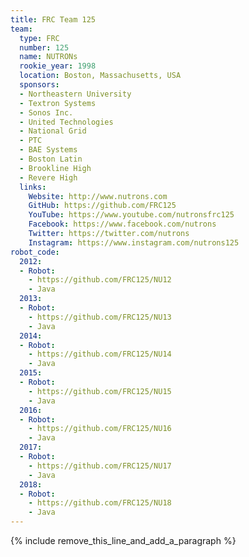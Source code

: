 ```yaml
---
title: FRC Team 125
team:
  type: FRC
  number: 125
  name: NUTRONs
  rookie_year: 1998
  location: Boston, Massachusetts, USA
  sponsors:
  - Northeastern University
  - Textron Systems
  - Sonos Inc.
  - United Technologies
  - National Grid
  - PTC
  - BAE Systems
  - Boston Latin
  - Brookline High
  - Revere High
  links:
    Website: http://www.nutrons.com
    GitHub: https://github.com/FRC125
    YouTube: https://www.youtube.com/nutronsfrc125
    Facebook: https://www.facebook.com/nutrons
    Twitter: https://twitter.com/nutrons
    Instagram: https://www.instagram.com/nutrons125
robot_code:
  2012:
  - Robot:
    - https://github.com/FRC125/NU12
    - Java
  2013:
  - Robot:
    - https://github.com/FRC125/NU13
    - Java
  2014:
  - Robot:
    - https://github.com/FRC125/NU14
    - Java
  2015:
  - Robot:
    - https://github.com/FRC125/NU15
    - Java
  2016:
  - Robot:
    - https://github.com/FRC125/NU16
    - Java
  2017:
  - Robot:
    - https://github.com/FRC125/NU17
    - Java
  2018:
  - Robot:
    - https://github.com/FRC125/NU18
    - Java
---
```


{% include remove_this_line_and_add_a_paragraph %}